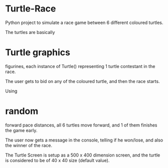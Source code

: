 # Turtle-Race

Python project to simulate a race game between 6 different coloured turtles.

The turtles are basically 
# Turtle graphics 
figurines, each instance of Turtle() representing 1 turtle contestant in the race.

The user gets to bid on any of the coloured turtle, and then the race starts.

Using 
# random 
forward pace distances, all 6 turtles move forward, and 1 of them finishes the game early.

The user now gets a message in the console, telling if he won/lose, and also the winner of the race.

The Turtle Screen is setup as a 500 x 400 dimension screen, and the turtle is considered to be of 40 x 40 size (default value).
